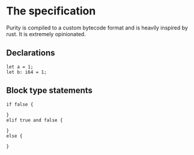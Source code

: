 # The specification
Purity is compiled to a custom bytecode format and is heavily inspired by rust. It is extremely opinionated.
## Declarations
```
let a = 1;
let b: i64 = 1;
```
## Block type statements
```
if false {

}
elif true and false {

}
else {
    
}
```